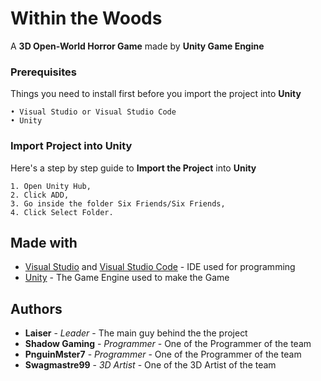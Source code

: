 # Within the Woods

A **3D Open-World Horror Game** made by **Unity Game Engine**

### Prerequisites

Things you need to install first before you import the project into **Unity**

```
• Visual Studio or Visual Studio Code
• Unity
```

### Import Project into Unity

Here's a step by step guide to **Import the Project** into **Unity**

```
1. Open Unity Hub,
2. Click ADD,
3. Go inside the folder Six Friends/Six Friends,
4. Click Select Folder.
```

## Made with

* [Visual Studio](https://visualstudio.microsoft.com/) and [Visual Studio Code](https://code.visualstudio.com/) - IDE used for programming
* [Unity](https://unity.com/) - The Game Engine used to make the Game

## Authors

* **Laiser** - *Leader* - The main guy behind the the project
* **Shadow Gaming** - *Programmer* - One of the Programmer of the team
* **PnguinMster7** - *Programmer* - One of the Programmer of the team
* **Swagmastre99** - *3D Artist* - One of the 3D Artist of the team
